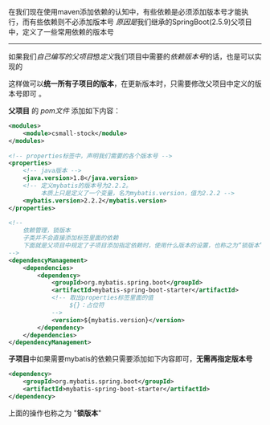 
在我们现在使用maven添加依赖的认知中，有些依赖是必须添加版本号才能执行，而有些依赖则不必添加版本号
*原因是*我们继承的SpringBoot(2.5.9)父项目中，定义了一些常用依赖的版本号

****

如果我们*自己编写的父项目*想*定义*我们项目中需要的*依赖版本号*的话，也是可以实现的  
  
这样做可以**统一所有子项目的版本**，在更新版本时，只需要修改父项目中定义的版本号即可  。
  
**父项目** 的 *pom文件* 添加如下内容：
```xml
<modules>  
    <module>csmall-stock</module>  
</modules>  
  
<!-- properties标签中，声明我们需要的各个版本号 -->  
<properties>  
    <!-- java版本 -->  
    <java.version>1.8</java.version>  
    <!-- 定义mybatis的版本号为2.2.2。  
         本质上只是定义了一个变量，名为mybatis.version，值为2.2.2 -->  
    <mybatis.version>2.2.2</mybatis.version>  
</properties>  
  
<!--  
    依赖管理，锁版本  
    子类并不会直接添加标签里面的依赖    
    下面就是父项目中规定了子项目添加指定依赖时，使用什么版本的设置，也称之为“锁版本”  
-->  
<dependencyManagement>  
    <dependencies>  
        <dependency>  
            <groupId>org.mybatis.spring.boot</groupId>  
            <artifactId>mybatis-spring-boot-starter</artifactId>  
            <!-- 取出properties标签里面的值  
			     ${}：占位符  
			-->
            <version>${mybatis.version}</version>  
        </dependency>  
    </dependencies>  
</dependencyManagement>
```  
  
**子项目**中如果需要mybatis的依赖只需要添加如下内容即可，**无需再指定版本号**  
```xml  
<dependency>  
    <groupId>org.mybatis.spring.boot</groupId>  
    <artifactId>mybatis-spring-boot-starter</artifactId>  
</dependency>
```  
  
上面的操作也称之为 "**锁版本**"
